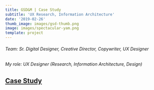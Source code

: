 ```yaml
---
title: GSD&M | Case Study
subtitle: 'UX Research, Information Architecture'
date: '2019-02-26'
thumb_image: images/gsd-thumb.png
image: images/spectacular-yam.png
template: project
---
```

###### Team: Sr. Digital Designer, Creative Director, Copywriter, UX Designer

###### My role: UX Designer (Research, Information Architecture, Design)

## [Case Study](https://crypto.figmaticapp.com/share/kju89auk59525/lYBSQG4fie4LojpapePb)[](https://crypto.figmaticapp.com/share/kju89auk59525/lYBSQG4fie4LojpapePb)
